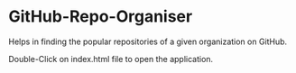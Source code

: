 # GitHub-Repo-Organiser
Helps in finding the popular repositories of a given organization on GitHub.

Double-Click on index.html file to open the application.
